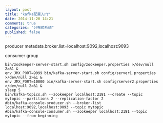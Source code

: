 ```yaml
---
layout: post
title: "kafka配置入门"
date: 2014-11-20 14:21
comments: true
categories: "分布式系统"
published: false
---
```


producer
metadata.broker.list=localhost:9092,localhost:9093


consumer group


	bin/zookeeper-server-start.sh config/zookeeper.properties >/dev/null 2>&1 &
	env JMX_PORT=9999 bin/kafka-server-start.sh config/server1.properties >/dev/null 2>&1 &
	env JMX_PORT=10000 bin/kafka-server-start.sh config/server2.properties >/dev/null 2>&1 &
	sleep 5
	bin/kafka-topics.sh --zookeeper localhost:2181 --create --topic mytopic --partitions 2 --replication-factor 2
	#bin/kafka-console-producer.sh --broker-list localhost:9092,localhost:9093 --topic mytopic
	#bin/kafka-console-consumer.sh --zookeeper localhost:2181 --topic mytopic --from-beginning
